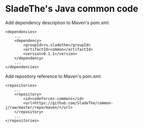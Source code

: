 SladeThe's Java common code
==================

Add dependency description to Maven's pom.xml:

~~~~~
<dependencies>
    ...
    <dependency>
        <groupId>ru.sladethe</groupId>
        <artifactId>common</artifactId>
        <version>0.1.1</version>
    </dependency>
    ...
</dependencies>
~~~~~

Add repository reference to Maven's pom.xml:

~~~~~
<repositories>
    ...
    <repository>
        <id>codeforces-commons</id>
        <url>https://github.com/SladeThe/common-j/raw/master/repo/maven/</url>
    </repository>
    ...
</repositories>
~~~~~
